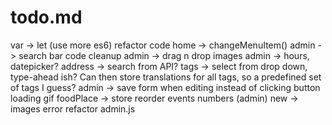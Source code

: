 # todo.md

var -> let (use more es6)
refactor code
  home -> changeMenuItem()
admin -> search bar code cleanup
admin -> drag n drop images
admin -> hours, datepicker?
address -> search from API?
tags -> select from drop down, type-ahead ish?
  Can then store translations for all tags, so a
  predefined set of tags I guess?
admin -> save form when editing instead of clicking button
loading gif
foodPlace -> store
reorder events numbers (admin)
new -> images error
refactor admin.js
